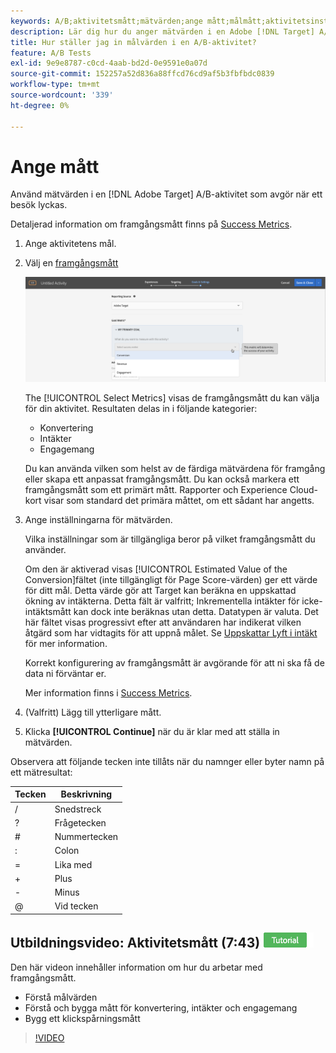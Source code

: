 ```yaml
---
keywords: A/B;aktivitetsmått;mätvärden;ange mått;målmått;aktivitetsinställningar;framgångsmått;konvertering;intäkt;engagemang
description: Lär dig hur du anger mätvärden i en Adobe [!DNL Target] A/B-aktivitet som avgör när ett besök lyckas, till exempel konvertering, intäkter och engagemang.
title: Hur ställer jag in målvärden i en A/B-aktivitet?
feature: A/B Tests
exl-id: 9e9e8787-c0cd-4aab-bd2d-0e9591e0a07d
source-git-commit: 152257a52d836a88ffcd76cd9af5b3fbfbdc0839
workflow-type: tm+mt
source-wordcount: '339'
ht-degree: 0%

---
```


# Ange mått

Använd mätvärden i en [!DNL Adobe Target] A/B-aktivitet som avgör när ett besök lyckas.

Detaljerad information om framgångsmått finns på [Success Metrics](/help/main/c-activities/r-success-metrics/success-metrics.md#reference_D011575C85DA48E989A244593D9B9924).

1. Ange aktivitetens mål.
1. Välj en [framgångsmått](/help/main/c-activities/r-success-metrics/success-metrics.md#reference_D011575C85DA48E989A244593D9B9924)

   ![Välj framgångsmått](/help/main/c-activities/t-test-ab/t-test-create-ab/assets/ab_metrics-new.png)

   The [!UICONTROL Select Metrics] visas de framgångsmått du kan välja för din aktivitet. Resultaten delas in i följande kategorier:

   * Konvertering
   * Intäkter
   * Engagemang

   Du kan använda vilken som helst av de färdiga mätvärdena för framgång eller skapa ett anpassat framgångsmått. Du kan också markera ett framgångsmått som ett primärt mått. Rapporter och Experience Cloud-kort visar som standard det primära måttet, om ett sådant har angetts.
1. Ange inställningarna för mätvärden.

   Vilka inställningar som är tillgängliga beror på vilket framgångsmått du använder.

   Om den är aktiverad visas [!UICONTROL Estimated Value of the Conversion]fältet (inte tillgängligt för Page Score-värden) ger ett värde för ditt mål. Detta värde gör att Target kan beräkna en uppskattad ökning av intäkterna. Detta fält är valfritt; Inkrementella intäkter för icke-intäktsmått kan dock inte beräknas utan detta. Datatypen är valuta. Det här fältet visas progressivt efter att användaren har indikerat vilken åtgärd som har vidtagits för att uppnå målet. Se [Uppskattar Lyft i intäkt](/help/main/administrating-target/r-target-account-preferences/estimating-lift-in-revenue.md) för mer information.

   Korrekt konfigurering av framgångsmått är avgörande för att ni ska få de data ni förväntar er.

   Mer information finns i [Success Metrics](/help/main/c-activities/r-success-metrics/success-metrics.md#reference_D011575C85DA48E989A244593D9B9924).
1. (Valfritt) Lägg till ytterligare mått.
1. Klicka **[!UICONTROL Continue]** när du är klar med att ställa in mätvärden.

Observera att följande tecken inte tillåts när du namnger eller byter namn på ett mätresultat:

| Tecken | Beskrivning |
|--- |--- |
| / | Snedstreck |
| ? | Frågetecken |
| # | Nummertecken |
| : | Colon |
| = | Lika med |
| + | Plus |
| - | Minus |
| @ | Vid tecken |

## Utbildningsvideo: Aktivitetsmått (7:43) ![Självstudiemärke](/help/main/assets/tutorial.png)

Den här videon innehåller information om hur du arbetar med framgångsmått.

* Förstå målvärden
* Förstå och bygga mått för konvertering, intäkter och engagemang
* Bygg ett klickspårningsmått

>[!VIDEO](https://video.tv.adobe.com/v/17380)

